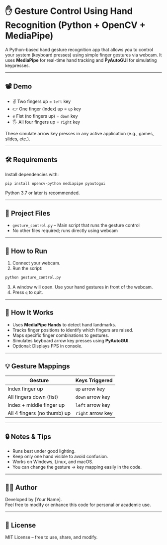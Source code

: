 # ✋ Gesture Control Using Hand Recognition (Python + OpenCV + MediaPipe)

A Python-based hand gesture recognition app that allows you to control your system (keyboard presses) using simple finger gestures via webcam. It uses **MediaPipe** for real-time hand tracking and **PyAutoGUI** for simulating keypresses.

---

## 📽️ Demo
- ✌️ Two fingers up = `left` key
- 👉 One finger (index) up = `up` key
- ✊ Fist (no fingers up) = `down` key
- 🖐️ All four fingers up = `right` key

These simulate arrow key presses in any active application (e.g., games, slides, etc.).

---

## 🛠️ Requirements

Install dependencies with:

```bash
pip install opencv-python mediapipe pyautogui
```

Python 3.7 or later is recommended.

---

## 📁 Project Files

- `gesture_control.py` – Main script that runs the gesture control
- No other files required; runs directly using webcam

---

## 🚀 How to Run

1. Connect your webcam.
2. Run the script:

```bash
python gesture_control.py
```

3. A window will open. Use your hand gestures in front of the webcam.
4. Press `q` to quit.

---

## 🧠 How It Works

- Uses **MediaPipe Hands** to detect hand landmarks.
- Tracks finger positions to identify which fingers are raised.
- Maps specific finger combinations to gestures.
- Simulates keyboard arrow key presses using **PyAutoGUI**.
- Optional: Displays FPS in console.

---

## 💡 Gesture Mappings

| Gesture                        | Keys Triggered  |
|--------------------------------|-----------------|
| Index finger up               | `up` arrow key  |
| All fingers down (fist)       | `down` arrow key|
| Index + middle finger up      | `left` arrow key|
| All 4 fingers (no thumb) up   | `right` arrow key|

---

## 🔒 Notes & Tips

- Runs best under good lighting.
- Keep only one hand visible to avoid confusion.
- Works on Windows, Linux, and macOS.
- You can change the gesture → key mapping easily in the code.

---

## 🧑‍💻 Author

Developed by [Your Name].  
Feel free to modify or enhance this code for personal or academic use.

---

## 📜 License

MIT License – free to use, share, and modify.
